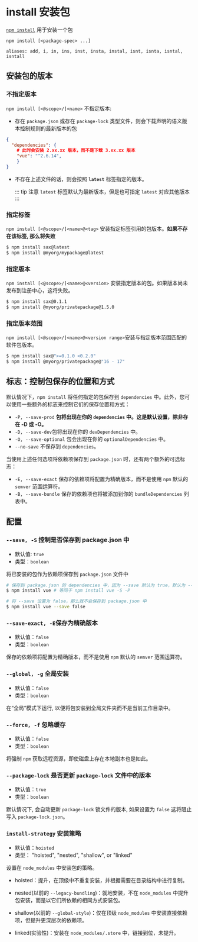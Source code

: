 # install 安装包

[`npm install`](https://docs.npmjs.com/cli/v10/commands/npm-install) 用于安装一个包

```shell
npm install [<package-spec> ...]

aliases: add, i, in, ins, inst, insta, instal, isnt, isnta, isntal, isntall

```

## 安装包的版本

### 不指定版本

`npm install [<@scope>/]<name>` 不指定版本:

- 存在 `package.json` 或存在 `package-lock` 类型文件，则会下载声明的语义版本控制规则的最新版本的包

```json
{
  "dependencies": {
    # 此时会安装 2.xx.xx 版本，而不是下载 3.xx.xx 版本
    "vue": "^2.6.14",
	}
}
```

- 不存在上述文件的话，则会按照 **`latest`** 标签指定的版本。

  ::: tip 注意
  `latest` 标签默认为最新版本，但是也可指定 `latest` 对应其他版本
  :::

### 指定标签

`npm install [<@scope>/]<name>@<tag>` 安装指定标签引用的包版本。**如果不存在该标签, 那么将失败**

```bash
$ npm install sax@latest
$ npm install @myorg/mypackage@latest
```

### 指定版本

`npm install [<@scope>/]<name>@<version>` 安装指定版本的包。如果版本尚未发布到注册中心，这将失败。

```bash
$ npm install sax@0.1.1
$ npm install @myorg/privatepackage@1.5.0
```

### 指定版本范围

`npm install [<@scope>/]<name>@<version range>`安装与指定版本范围匹配的软件包版本。

```bash
$ npm install sax@">=0.1.0 <0.2.0"
$ npm install @myorg/privatepackage@"16 - 17"
```

## 标志：控制包保存的位置和方式

默认情况下，`npm install` 将任何指定的包保存到 `dependencies` 中。此外，您可以使用一些额外的标志来控制它们的保存位置和方式：

- `-P, --save-prod` **包将出现在你的 **`dependencies`** 中。这是默认设置，除非存在 -D 或 -O。**
- `-D, --save-dev`包将出现在你的 `devDependencies` 中。
- `-O, --save-optional` 包会出现在你的 `optionalDependencies` 中。
- `--no-save` 不保存到 `dependencies`。

当使用上述任何选项将依赖项保存到 `package.json` 时，还有两个额外的可选标志：

- `-E, --save-exact` 保存的依赖项将配置为精确版本，而不是使用 `npm` 默认的 `semver` 范围运算符。
- `-B, --save-bundle` 保存的依赖项也将被添加到你的 `bundleDependencies` 列表中。

## 配置

### `--save, -S` 控制是否保存到 package.json 中

- 默认值: `true`
- 类型：`boolean`

将已安装的包作为依赖项保存到 `package.json` 文件中

```bash
# 保存到 package.json 的 dependencies 中，因为 --save 默认为 true，默认为 --save-prod
$ npm install vue # 等同于 npm install vue -S -P

# 将 --save 设置为 false，那么就不会保存到 package.json 中
$ npm install vue --save false
```

### `--save-exact, -E`保存为精确版本

- 默认值：`false`
- 类型：`boolean`

保存的依赖项将配置为精确版本，而不是使用 `npm` 默认的 `semver` 范围运算符。

### `--global, -g` 全局安装

- 默认值：`false`
- 类型：`boolean`

在“全局”模式下运行, 以便将包安装到全局文件夹而不是当前工作目录中。

### `--force, -f` 忽略缓存

- 默认值：`false`
- 类型：`boolean`

将强制 `npm` 获取远程资源，即使磁盘上存在本地副本也是如此。

### `--package-lock` 是否更新 `package-lock` 文件中的版本

- 默认值：`true`
- 类型：`boolean`

默认情况下, 会自动更新 `package-lock` 锁文件的版本, 如果设置为 `false` 这将阻止写入 `package-lock.json`。

### `install-strategy` 安装策略

- 默认值：`hoisted`
- 类型： "hoisted", "nested", "shallow", or "linked"

设置在 `node_modules` 中安装包的策略。

- hoisted：提升，在顶级中不重复安装，并根据需要在目录结构中进行复制。

- nested(以前的 `--legacy-bundling`)：就地安装，不在 `node_modules` 中提升包安装，而是以它们所依赖的相同方式安装包。

- shallow(以前的 `--global-style`)：仅在顶级 `node_modules` 中安装直接依赖项，但提升更深层次的依赖项。

- linked(实验性)：安装在 `node_modules/.store` 中，链接到位，未提升。

